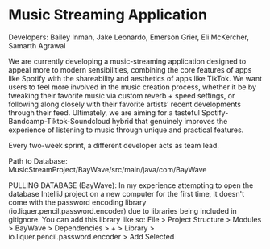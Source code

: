 # Music Streaming Application

Developers: Bailey Inman, Jake Leonardo, Emerson Grier, Eli McKercher, Samarth Agrawal

We are currently developing a music-streaming application designed to appeal more to modern sensibilities, combining the core features of apps like Spotify with the shareability and aesthetics of apps like TikTok. We want users to feel more involved in the music creation process, whether it be by tweaking their favorite music via custom reverb + speed settings, or following along closely with their favorite artists’ recent developments through their feed. Ultimately, we are aiming for a tasteful Spotify-Bandcamp-Tiktok-Soundcloud hybrid that genuinely improves the experience of listening to music through unique and practical features.

Every two-week sprint, a different developer acts as team lead.

Path to Database: MusicStreamProject/BayWave/src/main/java/com/BayWave

PULLING DATABASE (BayWave): In my experience attempting to open the database IntelliJ project on a new computer for the first time, it doesn't
come with the password encoding library (io.liquer.pencil.password.encoder) due to libraries being included in gitignore. You can add this library like so: 
File > Project Structure > Modules > BayWave > Dependencies > + > Library > io.liquer.pencil.password.encoder > Add Selected
